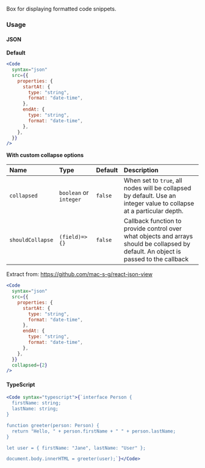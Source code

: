 Box for displaying formatted code snippets.

### Usage

#### JSON

**Default**

```jsx
<Code
  syntax="json"
  src={{
    properties: {
      startAt: {
        type: "string",
        format: "date-time",
      },
      endAt: {
        type: "string",
        format: "date-time",
      },
    },
  }}
/>
```

**With custom collapse options**

| Name             | Type                   | Default | Description                                                                                                                           |
| :--------------- | :--------------------- | :------ | :------------------------------------------------------------------------------------------------------------------------------------ |
| `collapsed`      | `boolean` or `integer` | `false` | When set to `true`, all nodes will be collapsed by default. Use an integer value to collapse at a particular depth.                   |
| `shouldCollapse` | `(field)=>{}`          | `false` | Callback function to provide control over what objects and arrays should be collapsed by default. An object is passed to the callback |

Extract from: https://github.com/mac-s-g/react-json-view

```jsx
<Code
  syntax="json"
  src={{
    properties: {
      startAt: {
        type: "string",
        format: "date-time",
      },
      endAt: {
        type: "string",
        format: "date-time",
      },
    },
  }}
  collapsed={2}
/>
```

#### TypeScript

```jsx
<Code syntax="typescript">{`interface Person {
  firstName: string;
  lastName: string;
}

function greeter(person: Person) {
  return "Hello, " + person.firstName + " " + person.lastName;
}

let user = { firstName: "Jane", lastName: "User" };

document.body.innerHTML = greeter(user);`}</Code>
```
